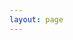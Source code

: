```yaml
---
layout: page
---
```


<script setup>
import {
  VPTeamPage,
  VPTeamPageTitle,
  VPTeamMembers
} from 'vitepress/theme'

const members = [
  {
    avatar: 'https://www.github.com/XXGGG.png',
    name: '谢夏戈',
    title: 'XXGGG',
    links: [
      { icon: 'github', link: 'https://github.com/XXGGG' },
      { icon: 'twitter', link: 'https://twitter.com/TWI_XXGGG' },
      { icon: 'youtube', link: 'https://space.bilibili.com/5276030' }
    ]
  },
]
</script>

<VPTeamPage>
  <VPTeamPageTitle>
    <template #title>
      👋 我叫 谢夏戈
    </template>
    <template #lead>
    <p>96年。我的编程技术栈大部分是关于Web前端的，目前正在学习更多前端知识以及部分后端知识和计算机知识。本博客正是用于记录我的学习途径和学习进度。</p>
</template>
</VPTeamPageTitle>
<VPTeamMembers
    :members="members"
  />
</VPTeamPage>
